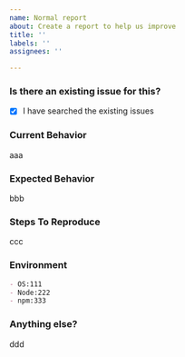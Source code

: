 ```yaml
---
name: Normal report
about: Create a report to help us improve
title: ''
labels: ''
assignees: ''

---
```


### Is there an existing issue for this?

- [X] I have searched the existing issues

### Current Behavior

aaa

### Expected Behavior

bbb

### Steps To Reproduce

ccc

### Environment

```markdown
- OS:111
- Node:222
- npm:333
```


### Anything else?

ddd

